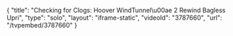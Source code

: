 {
    "title": "Checking for Clogs: Hoover WindTunnel\u00ae 2 Rewind Bagless Upri",
    "type": "solo",
    "layout": "iframe-static",
    "videoId": "3787660",
    "url": "\/tvpembed\/3787660"
}
